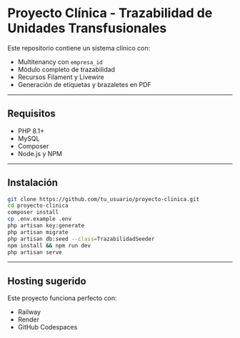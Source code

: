 # Proyecto Clínica - Trazabilidad de Unidades Transfusionales

Este repositorio contiene un sistema clínico con:

- Multitenancy con `empresa_id`
- Módulo completo de trazabilidad
- Recursos Filament y Livewire
- Generación de etiquetas y brazaletes en PDF

---

## Requisitos

- PHP 8.1+
- MySQL
- Composer
- Node.js y NPM

---

## Instalación

```bash
git clone https://github.com/tu_usuario/proyecto-clinica.git
cd proyecto-clinica
composer install
cp .env.example .env
php artisan key:generate
php artisan migrate
php artisan db:seed --class=TrazabilidadSeeder
npm install && npm run dev
php artisan serve
```

---

## Hosting sugerido

Este proyecto funciona perfecto con:
- Railway
- Render
- GitHub Codespaces

